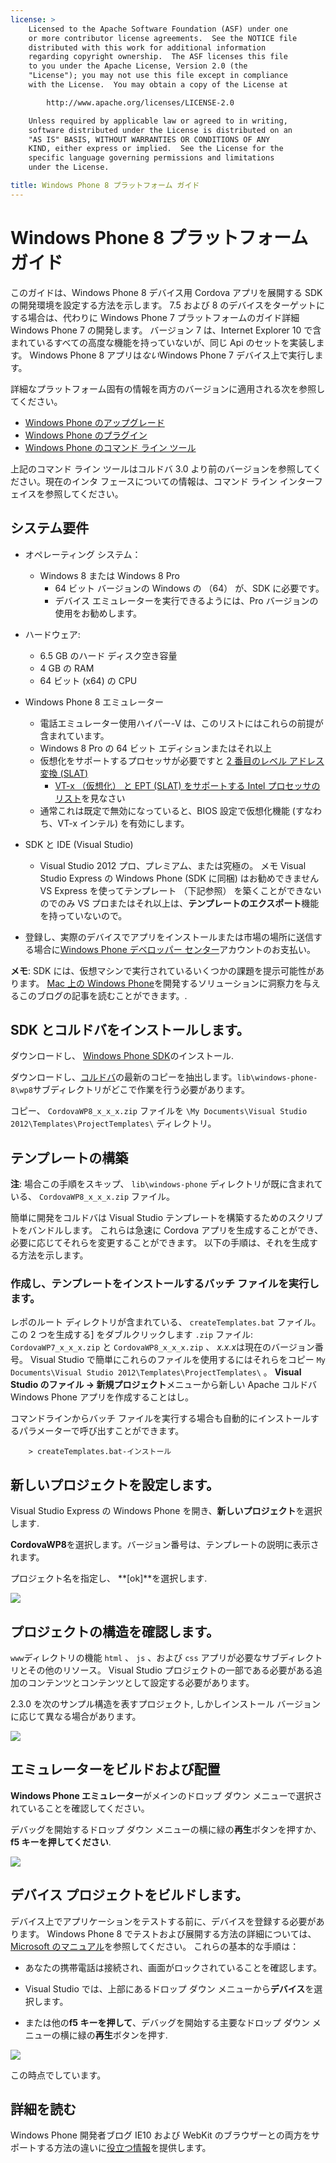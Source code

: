```yaml
---
license: >
    Licensed to the Apache Software Foundation (ASF) under one
    or more contributor license agreements.  See the NOTICE file
    distributed with this work for additional information
    regarding copyright ownership.  The ASF licenses this file
    to you under the Apache License, Version 2.0 (the
    "License"); you may not use this file except in compliance
    with the License.  You may obtain a copy of the License at

        http://www.apache.org/licenses/LICENSE-2.0

    Unless required by applicable law or agreed to in writing,
    software distributed under the License is distributed on an
    "AS IS" BASIS, WITHOUT WARRANTIES OR CONDITIONS OF ANY
    KIND, either express or implied.  See the License for the
    specific language governing permissions and limitations
    under the License.

title: Windows Phone 8 プラットフォーム ガイド
---
```


# Windows Phone 8 プラットフォーム ガイド

このガイドは、Windows Phone 8 デバイス用 Cordova アプリを展開する SDK の開発環境を設定する方法を示します。 7.5 および 8 のデバイスをターゲットにする場合は、代わりに Windows Phone 7 プラットフォームのガイド詳細 Windows Phone 7 の開発します。 バージョン 7 は、Internet Explorer 10 で含まれているすべての高度な機能を持っていないが、同じ Api のセットを実装します。 Windows Phone 8 アプリは*ない*Windows Phone 7 デバイス上で実行します。

詳細なプラットフォーム固有の情報を両方のバージョンに適用される次を参照してください。

*   [Windows Phone のアップグレード](upgrading.html)
*   [Windows Phone のプラグイン](plugin.html)
*   [Windows Phone のコマンド ライン ツール](tools.html)

上記のコマンド ライン ツールはコルドバ 3.0 より前のバージョンを参照してください。現在のインタ フェースについての情報は、コマンド ライン インターフェイスを参照してください。

## システム要件

*   オペレーティング システム：
    
    *   Windows 8 または Windows 8 Pro 
        *   64 ビット バージョンの Windows の （64） が、SDK に必要です。
        *   デバイス エミュレーターを実行できるようには、Pro バージョンの使用をお勧めします。

*   ハードウェア:
    
    *   6.5 GB のハード ディスク空き容量
    *   4 GB の RAM
    *   64 ビット (x64) の CPU

*   Windows Phone 8 エミュレーター
    
    *   電話エミュレーター使用ハイパー-V は、このリストにはこれらの前提が含まれています。
    *   Windows 8 Pro の 64 ビット エディションまたはそれ以上
    *   仮想化をサポートするプロセッサが必要ですと [2 番目のレベル アドレス変換 (SLAT)][1] 
        *   [VT-x （仮想化） と EPT (SLAT) をサポートする Intel プロセッサのリスト][2]を見なさい
    *   通常これは既定で無効になっていると、BIOS 設定で仮想化機能 (すなわち、VT-x インテル) を有効にします。

*   SDK と IDE (Visual Studio)
    
    *   Visual Studio 2012 プロ、プレミアム、または究極の。 メモ Visual Studio Express の Windows Phone (SDK に同梱) はお勧めできません VS Express を使ってテンプレート （下記参照） を築くことができないのでのみ VS プロまたはそれ以上は、**テンプレートのエクスポート**機能を持っていないので。

*   登録し、実際のデバイスでアプリをインストールまたは市場の場所に送信する場合に[Windows Phone デベロッパー センター][3]アカウントのお支払い。

 [1]: http://en.wikipedia.org/wiki/Second_Level_Address_Translation
 [2]: http://ark.intel.com/Products/VirtualizationTechnology
 [3]: http://dev.windowsphone.com/en-us/publish

**メモ**: SDK には、仮想マシンで実行されているいくつかの課題を提示可能性があります。 [Mac 上の Windows Phone][4]を開発するソリューションに洞察力を与えるこのブログの記事を読むことができます。.

 [4]: http://aka.ms/BuildaWP8apponaMac

## SDK とコルドバをインストールします。

ダウンロードし、 [Windows Phone SDK][5]のインストール.

 [5]: http://www.microsoft.com/en-us/download/details.aspx?id=35471

ダウンロードし、[コルドバ][6]の最新のコピーを抽出します。`lib\windows-phone-8\wp8`サブディレクトリがどこで作業を行う必要があります。

 [6]: http://phonegap.com/download

コピー、 `CordovaWP8_x_x_x.zip` ファイルを `\My Documents\Visual
Studio 2012\Templates\ProjectTemplates\` ディレクトリ。

## テンプレートの構築

**注**: 場合この手順をスキップ、 `lib\windows-phone` ディレクトリが既に含まれている、 `CordovaWP8_x_x_x.zip` ファイル。

簡単に開発をコルドバは Visual Studio テンプレートを構築するためのスクリプトをバンドルします。 これらは急速に Cordova アプリを生成することができ、必要に応じてそれらを変更することができます。 以下の手順は、それを生成する方法を示します。

### 作成し、テンプレートをインストールするバッチ ファイルを実行します。

レポのルート ディレクトリが含まれている、 `createTemplates.bat` ファイル。 この 2 つを生成する] をダブルクリックします `.zip` ファイル: `CordovaWP7_x_x_x.zip` と `CordovaWP8_x_x_x.zip` 、 *x.x.x*は現在のバージョン番号。 Visual Studio で簡単にこれらのファイルを使用するにはそれらをコピー `My
Documents\Visual Studio 2012\Templates\ProjectTemplates\` 。 **Visual Studio のファイル → 新規プロジェクト**メニューから新しい Apache コルドバ Windows Phone アプリを作成することはし。

コマンドラインからバッチ ファイルを実行する場合も自動的にインストールするパラメーターで呼び出すことができます。

        > createTemplates.bat-インストール
    

## 新しいプロジェクトを設定します。

Visual Studio Express の Windows Phone を開き、**新しいプロジェクト**を選択します.

**CordovaWP8**を選択します。バージョン番号は、テンプレートの説明に表示されます。

プロジェクト名を指定し、 **[ok]**を選択します.

![][7]

 [7]: img/guide/platforms/wp8/StandAloneTemplate.png

## プロジェクトの構造を確認します。

`www`ディレクトリの機能 `html` 、 `js` 、および `css` アプリが必要なサブディレクトリとその他のリソース。 Visual Studio プロジェクトの一部である必要がある追加のコンテンツとコンテンツとして設定する必要があります。

2.3.0 を次のサンプル構造を表すプロジェクト, しかしインストール バージョンに応じて異なる場合があります。

![][8]

 [8]: img/guide/platforms/wp8/projectStructure.png

## エミュレーターをビルドおよび配置

**Windows Phone エミュレーター**がメインのドロップ ダウン メニューで選択されていることを確認してください。

デバッグを開始するドロップ ダウン メニューの横に緑の**再生**ボタンを押すか、 **f5 キーを押してください**.

![][9]

 [9]: img/guide/platforms/wp8/BuildEmulator.png

## デバイス プロジェクトをビルドします。

デバイス上でアプリケーションをテストする前に、デバイスを登録する必要があります。 Windows Phone 8 でテストおよび展開する方法の詳細については、 [Microsoft のマニュアル][10]を参照してください。 これらの基本的な手順は：

 [10]: http://msdn.microsoft.com/en-us/library/windowsphone/develop/ff402565(v=vs.105).aspx

*   あなたの携帯電話は接続され、画面がロックされていることを確認します。

*   Visual Studio では、上部にあるドロップ ダウン メニューから**デバイス**を選択します。

*   または他の**f5 キーを押して**、デバッグを開始する主要なドロップ ダウン メニューの横に緑の**再生**ボタンを押す.

![][11]

 [11]: img/guide/platforms/wp7/wpd.png

この時点でしています。

## 詳細を読む

Windows Phone 開発者ブログ IE10 および WebKit のブラウザーとの両方をサポートする方法の違いに[役立つ情報][12]を提供します。

 [12]: http://blogs.windows.com/windows_phone/b/wpdev/archive/2012/11/15/adapting-your-webkit-optimized-site-for-internet-explorer-10.aspx